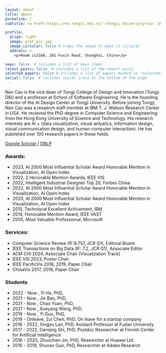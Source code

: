 ```yaml
---
layout: about
title: about
permalink: /
subtitle: <a href='https://en.tongji.edu.cn/'>Tongji University</a>. Shanghai, China

profile:
  align: right
  image: prof_pic.jpg
  image_circular: false # crops the image to make it circular
  address: >
    <p>Room is218A, 281 Fuxin Road, Shanghai, China</p>

news: false  # includes a list of news items
latest_posts: false  # includes a list of the newest posts
selected_papers: false # includes a list of papers marked as "selected={true}"
social: false  # includes social icons at the bottom of the page
---
```

Nan Cao is the vice dean of Tongji College of Design and Innovation (Tongji D&I) and a professor at  School of Software Engineering. He is the founding director of the AI Design Center at Tongji University. Before joining Tongji, Nan Cao was a resaerch staff member at IBM T. J. Watson Research Center in USA. He recieved the PhD degree in Computer Science and Engineering from the Hong Kong University of Science and Technology. His research interests are AI + (data visualization, visual anlyatics, information design, visual communication design, and human-computer interaction). He has pubilshed over 100 research papers in these fields.

 <a href='https://scholar.google.com/citations?user=5I0mFcsAAAAJ'> Google Scholar </a> | <a href='https://dblp.org/pid/66/5146.html'> DBLP </a> 

### Awards:
- 2023, AI 2000 Most Influential Scholar Award Honorable Mention in Visualization, AI Open Index
- 2022, 2 Honorable Mention Awards, IEEE VIS
- 2022, Intelligent Industrial Designer Top 20, Forbes China
- 2022, AI 2000 Most Influential Scholar Award Honorable Mention in Visualization, AI Open Index
- 2020, AI 2000 Most Influential Scholar Award Honorable Mention in Visualization, AI Open Index
- 2015, Techniqcal Excellent Achivement, IBM
- 2014, Honorable Mention Award, IEEE VAST
- 2005, Most Valuable Professional, Microsoft  

### Services:
- Computer Science Review (IF:8.757, JCR Q1), Editoral Board
- IEEE Transactions on Big Data (IF: 7.2, JCR Q1), Associate Editor
- ACM CHI 2024, Associate Chair (Visualization Track)
- IEEE VIS 2023, Poster Chair
- IEEE PacificVis 2018, 2019, Paper Chair
- ChinaVis 2017, 2018, Paper Chair

### Students 
- 2022 - Now , Yi He, PhD, 
- 2021 - Now , Jie Bao, PhD, 
- 2021 - Now , Chao Yuan, PhD, 
- 2021 - Now , Xueyang Wang, PhD,
- 2019 - Now , Yi Guo, PhD, 
- 2019 - Onleave, Zui Chen, PhD, On leave for a startup company
- 2018 - 2022, Xingyu Lan, PhD, Asistant Professor at Fudan University
- 2017 - 2022, Danqing Shi, PhD, Postdoc Researcher at Finnish Center for Artificial Intelligence
- 2016 - 2020, Zhuochen Jin, PhD, Researcher at Huawei Ltd.
- 2016 - 2019, Shunan Guo, PhD, Researcher at Adobe Research